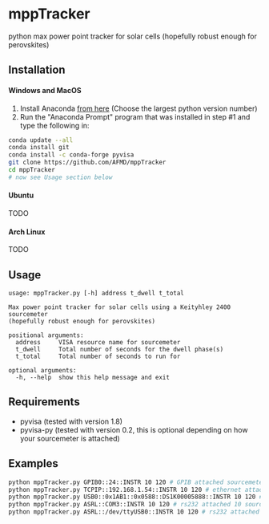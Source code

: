# mppTracker
python max power point tracker for solar cells (hopefully robust enough for perovskites)


## Installation
#### Windows and MacOS
1. Install Anaconda [from here](https://www.continuum.io/downloads) (Choose the largest python version number)
1. Run the "Anaconda Prompt" program that was installed in step #1 and type the following in:

  ```bash
conda update --all
conda install git
conda install -c conda-forge pyvisa
git clone https://github.com/AFMD/mppTracker
cd mppTracker
# now see Usage section below
```  

#### Ubuntu
  TODO  

#### Arch Linux
  TODO  

## Usage
```
usage: mppTracker.py [-h] address t_dwell t_total

Max power point tracker for solar cells using a Keityhley 2400 sourcemeter
(hopefully robust enough for perovskites)

positional arguments:
  address     VISA resource name for sourcemeter
  t_dwell     Total number of seconds for the dwell phase(s)
  t_total     Total number of seconds to run for

optional arguments:
  -h, --help  show this help message and exit
```

## Requirements
* pyvisa (tested with version 1.8)
* pyvisa-py (tested with version 0.2, this is optional depending on how your sourcemeter is attached)

## Examples
```bash
python mppTracker.py GPIB0::24::INSTR 10 120 # GPIB attached sourcemeter
python mppTracker.py TCPIP::192.168.1.54::INSTR 10 120 # ethernet attached sourcemeter
python mppTracker.py USB0::0x1AB1::0x0588::DS1K00005888::INSTR 10 120 # USB attached sourcemeter
python mppTracker.py ASRL::COM3::INSTR 10 120 # rs232 attached 10 sourcemeter
python mppTracker.py ASRL::/dev/ttyUSB0::INSTR 10 120 # rs232 attached sourcemeter
```
